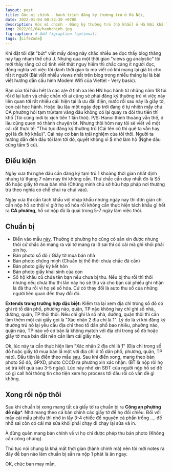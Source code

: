 ```yaml
---
layout: post
title: Góc mì chính - hành trình đăng ký thường trú ở Hà Nội,
date: 2022-01-04 00:32:20 +0700
description: Góc mì chính - Đăng ký thường trú (hộ khẩu) ở Hà Nội khá loằng ngoằng. Bài viết tôi sẽ mô tả lại các bước cần làm để thực hiện việc này.
img: 2022/01/04/hanhchinh.jpg
fig-caption: # Add figcaption (optional)
tags: [LifeZone]
---
```


Khi đặt tôi đặt "bút" viết mấy dòng này chắc nhiều ae đọc thấy blog thằng này tạp nham thế chứ J. Nhưng qua một thời gian "views gg analystic" tôi mới thấy rằng cứ cố tình viết thật nguy hiểm thì chắc càng ít người đọc, đồng nghĩa với việc tôi dành thời gian lọ mọ viết có khi mang lại giá trị cho rất ít người (Bài viết nhiều views nhất trên blog trong nhiều tháng lại là bài viết hướng dẫn cấu hình Modem Wifi của Viettel - Very basic). 

Bạn của tôi hầu hết là các a/e ở tỉnh xa lên HN học hành từ những năm 18 tủi rồi ở lại luôn và chắc chắn rồi ai cũng sẽ phải đăng ký thường trú vì việc này liên quan tới rất nhiều cái: hiện tại là ưu đãi điện, nước rồi sau này là giấy tờ, con cái học hành. Hoặc lâu lâu một ngày đẹp trời đang ở tự nhiên mấy chú CA phường hỏi tạm trú/tạm vắng đâu không có lại quay ra đòi thu tiền thì khổ (Tôi cũng mới bị xịch tiền 1 lần thôi). P/S: Hanoi thỉnh thoảng vẫn thế, ở lâu cũng quen nó thành chuyện bt. Nhưng thôi hôm nay tôi sẽ viết về một cái rất thực tế: "Thủ tục đăng ký thường trú (Cái tên cũ thì quê ta vẫn hay gọi là đk hộ khẩu)". Cái này cơ bản là trải nghiệm của tôi thôi. Người ta hướng dẫn đến đâu tôi làm tới đó, quyết không xì $ nhờ làm hộ (Nghe đâu cũng tầm 5 củ).

## Điều kiện

Ngày xưa thì nghe đâu cần đăng ký tạm trú 1 khoảng thời gian nhất định nhưng từ tháng 7 năm nay thì không cần. Thứ chắc cần duy nhất đó là Sổ đỏ hoặc giấy tờ mua bán nhà (Chứng minh chủ sở hữu hợp pháp nơi thường trú theo nghĩa có chỗ chui ra chui vào).

Ngày xưa thì cần tách khẩu với nhập khẩu nhưng ngày nay thì đơn giản chỉ cần nộp hồ sơ thôi vì giờ họ số hóa rồi không cần thực hiện tách khẩu gì hết ra **CA phường**, hồ sơ nộp đủ là quại trong 5-7 ngày làm việc thôi.


## Chuẩn bị

+ Điền vào mẫu [này](https://csdl.dichvucong.gov.vn/web/jsp/download_file.jsp?ma=3fd96e2f8a19e97c). Thường ở phường họ cũng có sẵn xin được nhưng thôi cứ chắc ăn mang ra vài tờ mang ra lỡ sai thì có cái mà ghi khỏi phải xin họ.
+ Bản photo sổ đỏ / Giấy tờ mua bán nhà
+ Bản photo chứng minh (Chuẩn bị thế thôi chưa chắc đã cần)
+ Bản photo giấy ký kết hôn
+ Bản photo giấy khai sinh của con
+ Sổ hộ khẩu cũ chứa tên bạn nếu chưa bị thu. Nếu bị thu rồi thì thôi nhưng nếu chưa thu thì lần này họ sẽ thu và cho bạn cái phiếu ghi nhận là đã thu rồi vì họ sẽ số hóa. Cứ có thay đổi là auto thu sổ của những người liên quan đến thay đổi đó.

**Extends trong trường hợp đặc biệt:** Kiểm tra lại xem địa chỉ trong sổ đỏ có ghi rõ tổ dân phố, phường nào, quận, TP nào không hay chỉ ghi số nhà, đường, quận, TP thôi thôi. Nếu chỉ ghi là số nhà, đường, quận thôi thì cần làm thêm một cái giấy gọi là "Xác nhận 2 địa chỉ là 1". Lý do là vì khi đăng ký thường trú nó lại yêu cầu địa chỉ theo tổ dân phố bao nhiêu, phường nào, quận nào, TP nào về cơ bản là không match với địa chỉ trong sổ đỏ hoặc giấy tờ mua bán đất nên cần làm cái giấy này.

Ok, lúc này ta cần thực hiện làm "Xác nhận 2 địa chỉ là 1" (Địa chỉ trong sổ đỏ hoặc giấy tờ mua bán lầ một với địa chỉ ở tổ dân phố, phường, quận, TP nào). Đầu tiên là điền theo mẫu [sau](https://luat247.vn/mau-don-xin-xac-nhan-so-nha-hien-tai-va-cach-xin-xac-nhan-dia-chi-nha). Sau khi điền xong, mang theo bản photo Sổ đỏ, GPXD, photo CCCD ra phường xin xác nhận. (BT là nộp rồi họ sẽ trả kết quả sau 3-5 ngày). Lúc này nhớ xin SĐT của người nộp hồ sơ để có gì call hỏi thông tin cho tiện xem họ process tới đâu rồi có vấn đè gì không.

## Xong rồi nộp thôi

Sau khi chuẩn bị xong mang tất cả giấy tờ ra chuẩn bị ra **Công an phường để nộp***. Nhớ mang theo cả bản chính các giấy tờ để họ đối chiếu. Đối với mấy cái mẫu phiếu thì nhớ in lấy 3-4 chiếc để nguyên cả phần trống .... để nhỡ sai còn có cái mà sửa khỏi phải chạy đi chạy lại sửa và in.

À đừng quên mang bản chính về vì họ chỉ được phép thu bản photo (Không cần công chứng).

Thủ tục nói chung là khá mất thời gian (hành chính mà) nên tôi mới notes ra đây để bạn nào làm chuẩn bị sẵn ra nộp 1 phát là ăn ngay.

OK, chúc bạn may mắn,





